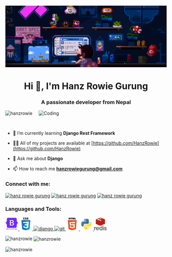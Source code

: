 ![MasterHead](https://raw.githubusercontent.com/mhardik003/mhardik003/main/gifs/mario.gif)

<h1 align="center">Hi 👋, I'm Hanz Rowie Gurung</h1>
<h3 align="center">A passionate developer from Nepal</h3>

<img align="right" alt="Coding" width="400" src="https://encrypted-tbn0.gstatic.com/images?q=tbn:ANd9GcRtxifZDNOWbDBsPNrre5AvJhDPB3x5OV3hNg&s">

<p align="left"> <img src="https://komarev.com/ghpvc/?username=hanzrowie&label=Profile%20views&color=0e75b6&style=flat" alt="hanzrowie" /> </p>

<p align="left"> <a href="https://twitter.com/" target="blank"><img src="https://img.shields.io/twitter/follow/?logo=twitter&style=for-the-badge" alt="" /></a> </p>

- 🌱 I’m currently learning **Django Rest Framework**

- 👨‍💻 All of my projects are available at [https://github.com/HanzRowie](https://github.com/HanzRowie)

- 💬 Ask me about **Django**

- 📫 How to reach me **hanzrowiegurung@gmail.com**

<h3 align="left">Connect with me:</h3>
<p align="left">
<a href="https://linkedin.com/in/hanz rowie gurung" target="blank"><img align="center" src="https://raw.githubusercontent.com/rahuldkjain/github-profile-readme-generator/master/src/images/icons/Social/linked-in-alt.svg" alt="hanz rowie gurung" height="30" width="40" /></a>
<a href="https://fb.com/hanz rowie gurung" target="blank"><img align="center" src="https://raw.githubusercontent.com/rahuldkjain/github-profile-readme-generator/master/src/images/icons/Social/facebook.svg" alt="hanz rowie gurung" height="30" width="40" /></a>
<a href="https://instagram.com/hanz rowie gurung" target="blank"><img align="center" src="https://raw.githubusercontent.com/rahuldkjain/github-profile-readme-generator/master/src/images/icons/Social/instagram.svg" alt="hanz rowie gurung" height="30" width="40" /></a>
</p>

<h3 align="left">Languages and Tools:</h3>
<p align="left"> <a href="https://getbootstrap.com" target="_blank" rel="noreferrer"> <img src="https://raw.githubusercontent.com/devicons/devicon/master/icons/bootstrap/bootstrap-plain-wordmark.svg" alt="bootstrap" width="40" height="40"/> </a> <a href="https://www.w3schools.com/css/" target="_blank" rel="noreferrer"> <img src="https://raw.githubusercontent.com/devicons/devicon/master/icons/css3/css3-original-wordmark.svg" alt="css3" width="40" height="40"/> </a> <a href="https://www.djangoproject.com/" target="_blank" rel="noreferrer"> <img src="https://cdn.worldvectorlogo.com/logos/django.svg" alt="django" width="40" height="40"/> </a> <a href="https://git-scm.com/" target="_blank" rel="noreferrer"> <img src="https://www.vectorlogo.zone/logos/git-scm/git-scm-icon.svg" alt="git" width="40" height="40"/> </a> <a href="https://www.w3.org/html/" target="_blank" rel="noreferrer"> <img src="https://raw.githubusercontent.com/devicons/devicon/master/icons/html5/html5-original-wordmark.svg" alt="html5" width="40" height="40"/> </a> <a href="https://www.python.org" target="_blank" rel="noreferrer"> <img src="https://raw.githubusercontent.com/devicons/devicon/master/icons/python/python-original.svg" alt="python" width="40" height="40"/> </a> <a href="https://redis.io" target="_blank" rel="noreferrer"> <img src="https://raw.githubusercontent.com/devicons/devicon/master/icons/redis/redis-original-wordmark.svg" alt="redis" width="40" height="40"/> </a> </p>

<p><img align="left" src="https://github-readme-stats.vercel.app/api/top-langs?username=hanzrowie&show_icons=true&locale=en&layout=compact" alt="hanzrowie" /></p>

<p>&nbsp;<img align="center" src="https://github-readme-stats.vercel.app/api?username=hanzrowie&show_icons=true&locale=en" alt="hanzrowie" /></p>

<p><img align="center" src="https://github-readme-streak-stats.herokuapp.com/?user=hanzrowie&" alt="hanzrowie" /></p>


